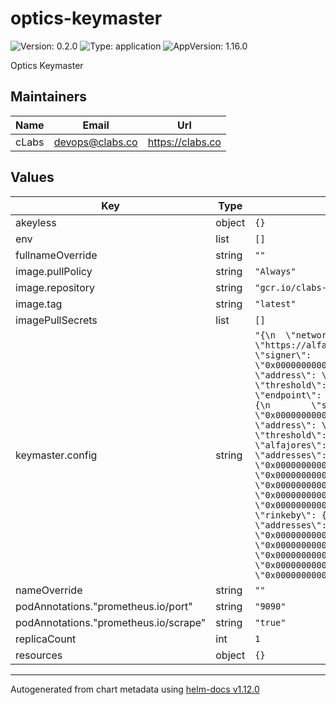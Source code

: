 # optics-keymaster

![Version: 0.2.0](https://img.shields.io/badge/Version-0.2.0-informational?style=flat-square) ![Type: application](https://img.shields.io/badge/Type-application-informational?style=flat-square) ![AppVersion: 1.16.0](https://img.shields.io/badge/AppVersion-1.16.0-informational?style=flat-square)

Optics Keymaster

## Maintainers

| Name | Email | Url |
| ---- | ------ | --- |
| cLabs | <devops@clabs.co> | <https://clabs.co> |

## Values

| Key | Type | Default | Description |
|-----|------|---------|-------------|
| akeyless | object | `{}` |  |
| env | list | `[]` |  |
| fullnameOverride | string | `""` |  |
| image.pullPolicy | string | `"Always"` |  |
| image.repository | string | `"gcr.io/clabs-optics/keymaster"` |  |
| image.tag | string | `"latest"` |  |
| imagePullSecrets | list | `[]` |  |
| keymaster.config | string | `"{\n  \"networks\": {\n    \"alfajores\": {\n      \"endpoint\": \"https://alfajores-forno.celo-testnet.org\",\n      \"bank\": {\n        \"signer\": \"0x0000000000000000000000000000000000000000000000000000000000000001\",\n        \"address\": \"0x7e5f4552091a69125d5dfcb7b8c2659029395bdf\"\n      },\n      \"threshold\": 500000000000000000\n    },\n    \"rinkeby\": {\n      \"endpoint\": \"https://eth-rinkeby.alchemyapi.io/v2/\",\n      \"bank\": {\n        \"signer\": \"0x0000000000000000000000000000000000000000000000000000000000000001\",\n        \"address\": \"0x7e5f4552091a69125d5dfcb7b8c2659029395bdf\"\n      },\n      \"threshold\": 500000000000000000\n    }\n  },\n  \"homes\": {\n    \"alfajores\": {\n      \"replicas\": [\n        \"rinkeby\"\n      ],\n      \"addresses\": {\n        \"kathy\": \"0x0000000000000000000000000000000000000001\",\n        \"watcher\": \"0x0000000000000000000000000000000000000002\",\n        \"updater\": \"0x0000000000000000000000000000000000000003\",\n        \"relayer\": \"0x0000000000000000000000000000000000000004\",\n        \"processor\": \"0x0000000000000000000000000000000000000005\"\n      }\n    },\n    \"rinkeby\": {\n      \"replicas\": [\n        \"alfajores\"\n      ],\n      \"addresses\": {\n        \"kathy\": \"0x0000000000000000000000000000000000000006\",\n        \"watcher\": \"0x0000000000000000000000000000000000000007\",\n        \"updater\": \"0x0000000000000000000000000000000000000008\",\n        \"relayer\": \"0x0000000000000000000000000000000000000009\",\n        \"processor\": \"0x000000000000000000000000000000000000000a\"\n      }\n    }\n  }\n}\n"` |  |
| nameOverride | string | `""` |  |
| podAnnotations."prometheus.io/port" | string | `"9090"` |  |
| podAnnotations."prometheus.io/scrape" | string | `"true"` |  |
| replicaCount | int | `1` |  |
| resources | object | `{}` |  |

----------------------------------------------
Autogenerated from chart metadata using [helm-docs v1.12.0](https://github.com/norwoodj/helm-docs/releases/v1.12.0)
